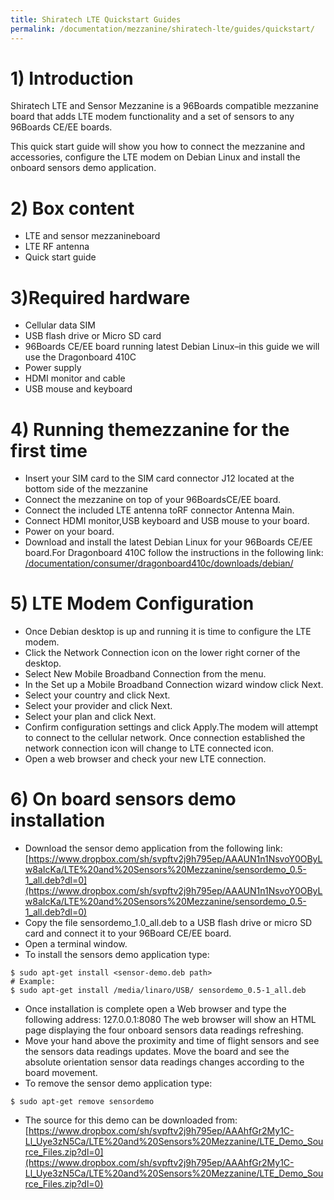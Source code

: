 ```yaml
---
title: Shiratech LTE Quickstart Guides
permalink: /documentation/mezzanine/shiratech-lte/guides/quickstart/
---
```


# 1) Introduction
Shiratech LTE and Sensor Mezzanine is a 96Boards compatible mezzanine board that adds LTE modem functionality and a set of sensors to any 96Boards CE/EE boards.

This quick start guide will show you how to connect the mezzanine and accessories, configure the LTE modem on Debian Linux and install the onboard sensors demo application.

# 2) Box content
- LTE and sensor mezzanineboard
- LTE RF antenna
- Quick start guide

# 3)Required hardware
- Cellular data SIM
- USB flash drive or Micro SD card
- 96Boards CE/EE board running latest Debian Linux–in this guide we will use the Dragonboard 410C
- Power supply
- HDMI monitor and cable
- USB mouse and keyboard

# 4) Running themezzanine for the first time
- Insert your SIM card to the SIM card connector J12 located at the bottom side of the mezzanine
- Connect the mezzanine on top of your 96BoardsCE/EE board.
- Connect the included LTE antenna toRF connector Antenna Main.
- Connect HDMI monitor,USB keyboard and USB mouse to your board.
- Power on your board.
- Download and install the latest Debian Linux for your 96Boards CE/EE board.For Dragonboard 410C follow the instructions in the following link: [/documentation/consumer/dragonboard410c/downloads/debian/](/documentation/consumer/dragonboard410c/downloads/debian/)

# 5) LTE Modem Configuration
- Once Debian desktop is up and running it is time to configure the LTE modem.
- Click the Network Connection icon on the lower right corner of the desktop.
- Select New Mobile Broadband Connection from the menu.
- In the Set up a Mobile Broadband Connection wizard window click Next.
- Select your country and click Next.
- Select your provider and click Next.
- Select your plan and click Next.
- Confirm configuration settings and click Apply.The modem will attempt to connect to the cellular network. Once connection established the network connection icon will change to LTE connected icon.
- Open a web browser and check your new LTE connection.

# 6) On board sensors demo installation
- Download the sensor demo application from the following link: [https://www.dropbox.com/sh/svpftv2j9h795ep/AAAUN1n1NsvoY0OByLw8aIcKa/LTE%20and%20Sensors%20Mezzanine/sensordemo_0.5-1_all.deb?dl=0](https://www.dropbox.com/sh/svpftv2j9h795ep/AAAUN1n1NsvoY0OByLw8aIcKa/LTE%20and%20Sensors%20Mezzanine/sensordemo_0.5-1_all.deb?dl=0)
- Copy the file sensordemo_1.0_all.deb to a USB flash drive or micro SD card and connect it to your 96Board CE/EE board.
- Open a terminal window.
- To install the sensors demo application type:
```
$ sudo apt-get install <sensor-demo.deb path>
# Example:
$ sudo apt-get install /media/linaro/USB/ sensordemo_0.5-1_all.deb
```
- Once installation is complete open a Web browser and type the following address: 127.0.0.1:8080
The web browser will show an HTML page displaying the four onboard sensors data readings refreshing.
- Move your hand above the proximity and time of flight sensors and see the sensors data readings updates.
Move the board and see the absolute orientation sensor data readings changes according to the board movement.
- To remove the sensor demo application type:
```
$ sudo apt-get remove sensordemo
```
- The source for this demo can be downloaded from: [https://www.dropbox.com/sh/svpftv2j9h795ep/AAAhfGr2My1C-Ll_Uye3zN5Ca/LTE%20and%20Sensors%20Mezzanine/LTE_Demo_Source_Files.zip?dl=0](https://www.dropbox.com/sh/svpftv2j9h795ep/AAAhfGr2My1C-Ll_Uye3zN5Ca/LTE%20and%20Sensors%20Mezzanine/LTE_Demo_Source_Files.zip?dl=0)
